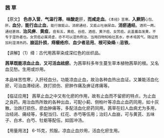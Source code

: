 ### 茜    草 

 

【原文】 **色赤入营**，**气温行滞**。**味酸走**肝，**而咸走血**。<small>《本经》苦寒。</small>**入厥阴**<small>心包、肝。</small>**血分**。**能行血止血**，<small>能行故能止。消瘀通经，又能止吐崩尿血。</small>**消瘀通经**。<small>酒煎一两，通经甚效。</small>**治风痹**、**黄疸**，<small>疸有五，黄疸、谷疸、酒疸、黄汗疸、女劳疸。此盖蓄血发黄，不专于湿热者也。女劳疸必属肾虚，亦不可以湿热例治，当用四物知柏壮其水，参术培其气，随证而加利湿清热药。</small>**崩运扑损**，**痔瘘疮疖**。**血少者忌用**。**根可染绛**⑴**忌铁**。
    

【讲解】（1）绛：古代用茜草染成深红色的丝织品。

**茜草既能凉血止血**，**又可活血祛瘀**。为茜草科多年生蔓生草本植物茜草的根。又名血见愁。生用或炒用。

本品味苦性寒，入肝经血分。功能凉血止血，故治各种血热出血证。又兼能活血化瘀，可治血滞经闭、跌打损伤、瘀肿作痛及痹证疼痛等。
    

【临证应用】  茜草止血之中又有化瘀的作用，故有止血而不留瘀的特点，为止血之良药。用治血热所致的各种出血，可配小蓟、侧柏叶等凉血止血药同用，如十灰散。治跌打损伤，瘀血肿痛等，多配活血化瘀药同用。茜草在妇人血病尤为多用，治经闭、痛经等，多配当归、红花、赤芍等伍用；治妇人血崩，可与黄芪、五味子、白术、白芍、牡蛎等配伍，如固冲汤。
     

【用量用法】 6-15克，煎服。凉血止血炒用，活血化瘀生用。


